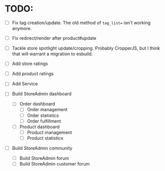 # TODO:

- [ ] Fix tag creation/update. The old method of `tag_list=` isn't working anymore.
- [ ] Fix redirect/render after product#update
- [ ] Tackle store spotlight update/cropping. Probably CropperJS, but I think that will warrant a migration to esbuild.
- [ ] Add store ratings
- [ ] Add product ratings
- [ ] Add Service
- [ ] Build StoreAdmin dashboard

  - [ ] Order dashboard
    - [ ] Order management
    - [ ] Order statistics
    - [ ] Order fulfillment
  - [ ] Product dashboard
    - [ ] Product management
    - [ ] Product statistics

- [ ] Build StoreAdmin community
  - [ ] Build StoreAdmin forum
  - [ ] Build StoreAdmin customer forum

